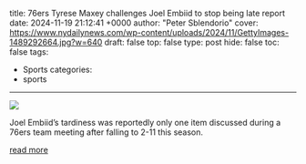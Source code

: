 title: 76ers Tyrese Maxey challenges Joel Embiid to stop being late report
date: 2024-11-19 21:12:41 +0000
author: "Peter Sblendorio"
cover: https://www.nydailynews.com/wp-content/uploads/2024/11/GettyImages-1489292664.jpg?w=640
draft: false
top: false
type: post
hide: false
toc: false
tags:
  - Sports
categories:
  - sports
---

![](https://www.nydailynews.com/wp-content/uploads/2024/11/GettyImages-1489292664.jpg?w=640)

Joel Embiid’s tardiness was reportedly only one item discussed during a 76ers team meeting after falling to 2-11 this season.

[read more](https://www.nydailynews.com/2024/11/19/76ers-tyrese-maxey-joel-embiid/)
